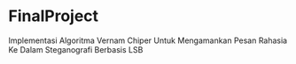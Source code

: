 # FinalProject
Implementasi Algoritma Vernam Chiper Untuk Mengamankan Pesan Rahasia Ke Dalam Steganografi Berbasis LSB

